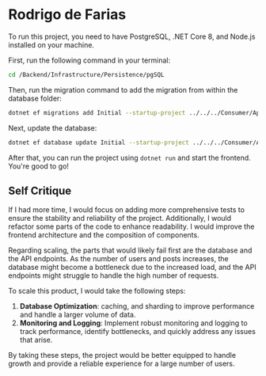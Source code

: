 # Rodrigo de Farias

To run this project, you need to have PostgreSQL, .NET Core 8, and Node.js installed on your machine.

First, run the following command in your terminal:

```bash
cd /Backend/Infrastructure/Persistence/pgSQL
```

Then, run the migration command to add the migration from within the database folder:

```bash
dotnet ef migrations add Initial --startup-project ../../../Consumer/Api
```

Next, update the database:

```bash
dotnet ef database update Initial --startup-project ../../../Consumer/Api
```

After that, you can run the project using `dotnet run` and start the frontend. You're good to go!

## Self Critique

If I had more time, I would focus on adding more comprehensive tests to ensure the stability and reliability of the project. Additionally, I would refactor some parts of the code to enhance readability.
I would improve the frontend architecture and the composition of components.

Regarding scaling, the parts that would likely fail first are the database and the API endpoints. As the number of users and posts increases, the database might become a bottleneck due to the increased load, and the API endpoints might struggle to handle the high number of requests.

To scale this product, I would take the following steps:

1. **Database Optimization**: caching, and sharding to improve performance and handle a larger volume of data.
2. **Monitoring and Logging**: Implement robust monitoring and logging to track performance, identify bottlenecks, and quickly address any issues that arise.

By taking these steps, the project would be better equipped to handle growth and provide a reliable experience for a large number of users.